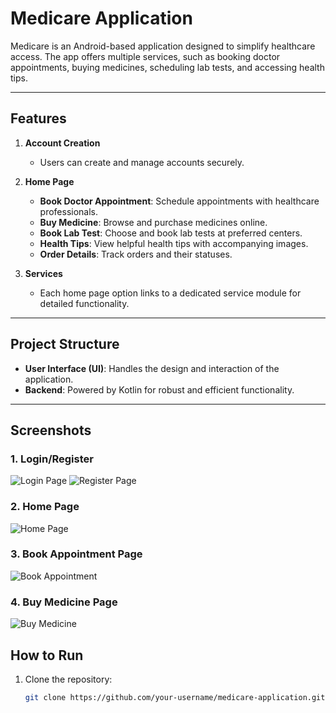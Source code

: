 # Medicare Application

Medicare is an Android-based application designed to simplify healthcare access. The app offers multiple services, such as booking doctor appointments, buying medicines, scheduling lab tests, and accessing health tips.

---

## Features

1. **Account Creation**  
   - Users can create and manage accounts securely.

2. **Home Page**  
   - **Book Doctor Appointment**: Schedule appointments with healthcare professionals.  
   - **Buy Medicine**: Browse and purchase medicines online.  
   - **Book Lab Test**: Choose and book lab tests at preferred centers.  
   - **Health Tips**: View helpful health tips with accompanying images.  
   - **Order Details**: Track orders and their statuses.

3. **Services**  
   - Each home page option links to a dedicated service module for detailed functionality.

---

## Project Structure

- **User Interface (UI)**: Handles the design and interaction of the application.  
- **Backend**: Powered by Kotlin for robust and efficient functionality.

---

## Screenshots

### 1. Login/Register
![Login Page](Login.jpg)
![Register Page](Regis.jpg)

### 2. Home Page
![Home Page](home.jpg)

### 3. Book Appointment Page
![Book Appointment](bookappointment.jpg)

### 4. Buy Medicine Page
![Buy Medicine](assets/buy_medicine.png)



## How to Run

1. Clone the repository:
   ```bash
   git clone https://github.com/your-username/medicare-application.git

